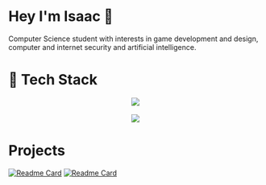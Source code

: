 <!--

!todo finish laura's website | c-eng-c project | chrome extension

**Friendly-Neighborhood-Programmer/Friendly-Neighborhood-Programmer** is a ✨ _special_ ✨ repository because its `README.md` (this file) appears on your GitHub profile.
Here are some ideas to get you started:
- 🔭 I’m currently working on ...
- 🌱 I’m currently learning ...
- 👯 I’m looking to collaborate on ...
- 🤔 I’m looking for help with ...
- 💬 Ask me about ...
- 📫 How to reach me: ...
- 😄 Pronouns: ...
- ⚡ Fun fact: ...
-->

# Hey I'm Isaac 👋
<p>
  Computer Science student with interests in game development and design, computer and internet security and artificial intelligence.
</p>

# 🧰 Tech Stack
<p align="center">
  <img src="https://skillicons.dev/icons?i=python,java,js,html,css,c,pug,latex,rust,godot,lua,git,github,vscode,visualstudio,idea,unity,unreal,nodejs,express,mongodb,openstack,figma,svg,markdown,discord,ae,ps,pr,blender&perline=10">
</br>
</br>
  <img src="https://github-readme-stats.vercel.app/api/top-langs/?username=Friendly-Neighborhood-Programmer&theme=dark&hide_border=false&include_all_commits=false&count_private=false&layout=compact">
</p>

# Projects
[![Readme Card](https://github-readme-stats.vercel.app/api/pin/?username=1501-Intro-To-Game-Design&repo=1501-final-project-2022-the-team-that-is-going-to-kill-thanos
)](https://github.com/1501-Intro-To-Game-Design/1501-final-project-2022-the-team-that-is-going-to-kill-thanos)
[![Readme Card](https://github-readme-stats.vercel.app/api/pin/?username=BruteYapper&repo=Coastal_Hacks_Projects)](https://github.com/BruteYapper/Coastal_Hacks_Projects)
